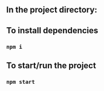 ## In the project directory:

## To install dependencies
### `npm i`

## To start/run the project
### `npm start`
